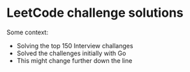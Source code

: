 # LeetCode challenge solutions

Some context:
* Solving the top 150 Interview challanges
* Solved the challenges initially with Go
* This might change further down the line
